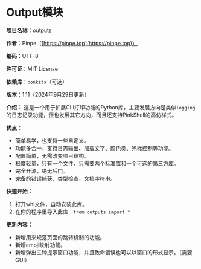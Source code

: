 # Output模块

**项目名称**：outputs

**作者**：Pinpe（[https://pinpe.top](https://pinpe.top)）

**编码**：UTF-8

**许可证**：MIT License

**依赖库**：`conkits`（可选）

**版本**：1.11（2024年9月29日更新）

**介绍：**
这是一个用于扩展CLI打印功能的Python库，主要发展方向是类似`logging`的日志记录功能，但也发展其它方向，而且还支持PinkShell的高仿样式。

**优点：**
- 简单易学，也支持一些自定义。
- 功能多合一，支持日志输出、加载文字、颜色类、光标控制等功能。
- 配置简单，无需改变项目结构。
- 极度轻量，只有一个文件，只需要两个标准库和一个可选的第三方库。
- 完全开源，绝无后门。
- 完备的错误捕获、类型检查、文档字符串。

**快速开始：**
1. 打开whl文件，自动安装此库。
2. 在你的程序里导入此库：`from outputs import *`

**更新内容：**
- 新增用来规范页面的跳转机制的功能。
- 新增emoji映射功能。
- 新增弹出三种提示窗口功能，并且致命错误也可以以窗口的形式显示。（需要GUI）